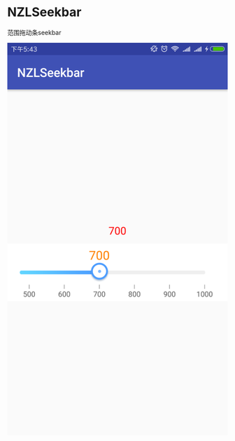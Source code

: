 # NZLSeekbar
范围拖动条seekbar

![](https://github.com/737297447/NZLSeekbar/blob/master/Screenshot_2017-05-08-17-43-38-896_com.nzl.seekba.png)
